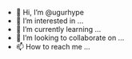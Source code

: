 - 👋 Hi, I’m @ugurhype
- 👀 I’m interested in ...
- 🌱 I’m currently learning ...
- 💞️ I’m looking to collaborate on ...
- 📫 How to reach me ...

<!---
ugurhype/ugurhype is a ✨ special ✨ repository because its `README.md` (this file) appears on your GitHub profile.
You can click the Preview link to take a look at your changes.
--->
